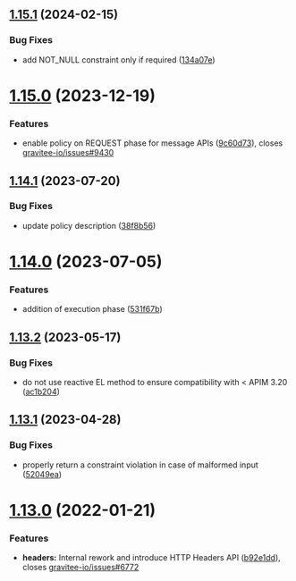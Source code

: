 ## [1.15.1](https://github.com/gravitee-io/gravitee-policy-request-validation/compare/1.15.0...1.15.1) (2024-02-15)


### Bug Fixes

* add NOT_NULL constraint only if required ([134a07e](https://github.com/gravitee-io/gravitee-policy-request-validation/commit/134a07e33e50c5248d61a54ba02ed4c8dc6ef142))

# [1.15.0](https://github.com/gravitee-io/gravitee-policy-request-validation/compare/1.14.1...1.15.0) (2023-12-19)


### Features

* enable policy on REQUEST phase for message APIs ([9c60d73](https://github.com/gravitee-io/gravitee-policy-request-validation/commit/9c60d731f50cb6993377ddb58bdb56b2dd992aee)), closes [gravitee-io/issues#9430](https://github.com/gravitee-io/issues/issues/9430)

## [1.14.1](https://github.com/gravitee-io/gravitee-policy-request-validation/compare/1.14.0...1.14.1) (2023-07-20)


### Bug Fixes

* update policy description ([38f8b56](https://github.com/gravitee-io/gravitee-policy-request-validation/commit/38f8b5678b375c027631c7012de696a2094f7520))

# [1.14.0](https://github.com/gravitee-io/gravitee-policy-request-validation/compare/1.13.2...1.14.0) (2023-07-05)


### Features

* addition of execution phase ([531f67b](https://github.com/gravitee-io/gravitee-policy-request-validation/commit/531f67bb7b6292e9b2593601de04a2826ce79290))

## [1.13.2](https://github.com/gravitee-io/gravitee-policy-request-validation/compare/1.13.1...1.13.2) (2023-05-17)


### Bug Fixes

* do not use reactive EL method to ensure compatibility with < APIM 3.20 ([ac1b204](https://github.com/gravitee-io/gravitee-policy-request-validation/commit/ac1b204db4734c5e157ffc17f57915ad680508f5))

## [1.13.1](https://github.com/gravitee-io/gravitee-policy-request-validation/compare/1.13.0...1.13.1) (2023-04-28)


### Bug Fixes

* properly return a constraint violation in case of malformed input ([52049ea](https://github.com/gravitee-io/gravitee-policy-request-validation/commit/52049ea9b055ea7a2ae074b35d980ab16a1a3b49))

# [1.13.0](https://github.com/gravitee-io/gravitee-policy-request-validation/compare/1.12.0...1.13.0) (2022-01-21)


### Features

* **headers:** Internal rework and introduce HTTP Headers API ([b92e1dd](https://github.com/gravitee-io/gravitee-policy-request-validation/commit/b92e1dd1ca67adfb4f3a1be0c77ab3d10eaea783)), closes [gravitee-io/issues#6772](https://github.com/gravitee-io/issues/issues/6772)
